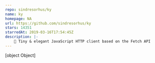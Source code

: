```yaml
---
repo: sindresorhus/ky
name: ky
homepage: NA
url: https://github.com/sindresorhus/ky
stars: 14351
starredAt: 2019-03-16T17:54:45Z
description: |-
    🌳 Tiny & elegant JavaScript HTTP client based on the Fetch API
---
```


[object Object]
